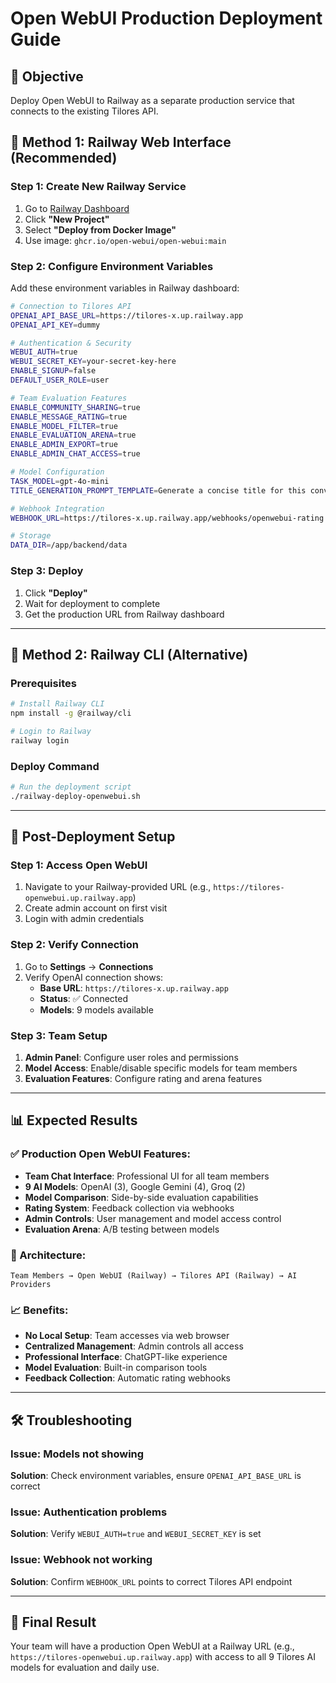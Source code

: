 # Open WebUI Production Deployment Guide

## 🎯 **Objective**

Deploy Open WebUI to Railway as a separate production service that connects to the existing Tilores API.

## 🚀 **Method 1: Railway Web Interface (Recommended)**

### **Step 1: Create New Railway Service**

1. Go to [Railway Dashboard](https://railway.app/dashboard)
2. Click **"New Project"**
3. Select **"Deploy from Docker Image"**
4. Use image: `ghcr.io/open-webui/open-webui:main`

### **Step 2: Configure Environment Variables**

Add these environment variables in Railway dashboard:

```bash
# Connection to Tilores API
OPENAI_API_BASE_URL=https://tilores-x.up.railway.app
OPENAI_API_KEY=dummy

# Authentication & Security
WEBUI_AUTH=true
WEBUI_SECRET_KEY=your-secret-key-here
ENABLE_SIGNUP=false
DEFAULT_USER_ROLE=user

# Team Evaluation Features
ENABLE_COMMUNITY_SHARING=true
ENABLE_MESSAGE_RATING=true
ENABLE_MODEL_FILTER=true
ENABLE_EVALUATION_ARENA=true
ENABLE_ADMIN_EXPORT=true
ENABLE_ADMIN_CHAT_ACCESS=true

# Model Configuration
TASK_MODEL=gpt-4o-mini
TITLE_GENERATION_PROMPT_TEMPLATE=Generate a concise title for this conversation

# Webhook Integration
WEBHOOK_URL=https://tilores-x.up.railway.app/webhooks/openwebui-rating

# Storage
DATA_DIR=/app/backend/data
```

### **Step 3: Deploy**

1. Click **"Deploy"**
2. Wait for deployment to complete
3. Get the production URL from Railway dashboard

---

## 🚀 **Method 2: Railway CLI (Alternative)**

### **Prerequisites**

```bash
# Install Railway CLI
npm install -g @railway/cli

# Login to Railway
railway login
```

### **Deploy Command**

```bash
# Run the deployment script
./railway-deploy-openwebui.sh
```

---

## 🎯 **Post-Deployment Setup**

### **Step 1: Access Open WebUI**

1. Navigate to your Railway-provided URL (e.g., `https://tilores-openwebui.up.railway.app`)
2. Create admin account on first visit
3. Login with admin credentials

### **Step 2: Verify Connection**

1. Go to **Settings** → **Connections**
2. Verify OpenAI connection shows:
   - **Base URL**: `https://tilores-x.up.railway.app`
   - **Status**: ✅ Connected
   - **Models**: 9 models available

### **Step 3: Team Setup**

1. **Admin Panel**: Configure user roles and permissions
2. **Model Access**: Enable/disable specific models for team members
3. **Evaluation Features**: Configure rating and arena features

---

## 📊 **Expected Results**

### **✅ Production Open WebUI Features:**

- **Team Chat Interface**: Professional UI for all team members
- **9 AI Models**: OpenAI (3), Google Gemini (4), Groq (2)
- **Model Comparison**: Side-by-side evaluation capabilities
- **Rating System**: Feedback collection via webhooks
- **Admin Controls**: User management and model access control
- **Evaluation Arena**: A/B testing between models

### **🔗 Architecture:**

```
Team Members → Open WebUI (Railway) → Tilores API (Railway) → AI Providers
```

### **📈 Benefits:**

- **No Local Setup**: Team accesses via web browser
- **Centralized Management**: Admin controls all access
- **Professional Interface**: ChatGPT-like experience
- **Model Evaluation**: Built-in comparison tools
- **Feedback Collection**: Automatic rating webhooks

---

## 🛠️ **Troubleshooting**

### **Issue**: Models not showing

**Solution**: Check environment variables, ensure `OPENAI_API_BASE_URL` is correct

### **Issue**: Authentication problems

**Solution**: Verify `WEBUI_AUTH=true` and `WEBUI_SECRET_KEY` is set

### **Issue**: Webhook not working

**Solution**: Confirm `WEBHOOK_URL` points to correct Tilores API endpoint

---

## 🎉 **Final Result**

Your team will have a production Open WebUI at a Railway URL (e.g., `https://tilores-openwebui.up.railway.app`) with access to all 9 Tilores AI models for evaluation and daily use.
